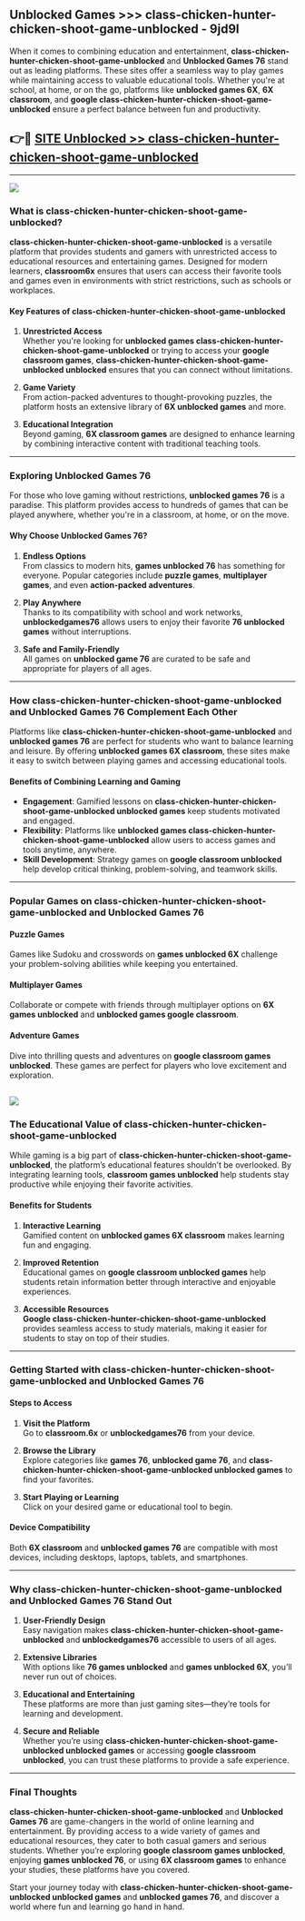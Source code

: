 ## Unblocked Games >>> class-chicken-hunter-chicken-shoot-game-unblocked - 9jd9l 

When it comes to combining education and entertainment, **class-chicken-hunter-chicken-shoot-game-unblocked** and **Unblocked Games 76** stand out as leading platforms. These sites offer a seamless way to play games while maintaining access to valuable educational tools. Whether you're at school, at home, or on the go, platforms like **unblocked games 6X**, **6X classroom**, and **google class-chicken-hunter-chicken-shoot-game-unblocked** ensure a perfect balance between fun and productivity.
## 👉🔴 [SITE Unblocked >> class-chicken-hunter-chicken-shoot-game-unblocked](http://unblockedgames.edu.pl?title=class-chicken-hunter-chicken-shoot-game-unblocked&ref=24J)
---
<a href="http://unblockedgames.edu.pl?title=class-chicken-hunter-chicken-shoot-game-unblocked&ref=24J/"><img src="https://github.com/user-attachments/assets/438f12ca-57a4-47a3-8ead-c64da593a1e5"/></a>
### What is class-chicken-hunter-chicken-shoot-game-unblocked?  

**class-chicken-hunter-chicken-shoot-game-unblocked** is a versatile platform that provides students and gamers with unrestricted access to educational resources and entertaining games. Designed for modern learners, **classroom6x** ensures that users can access their favorite tools and games even in environments with strict restrictions, such as schools or workplaces.  

#### Key Features of class-chicken-hunter-chicken-shoot-game-unblocked  

1. **Unrestricted Access**  
   Whether you're looking for **unblocked games class-chicken-hunter-chicken-shoot-game-unblocked** or trying to access your **google classroom games**, **class-chicken-hunter-chicken-shoot-game-unblocked unblocked** ensures that you can connect without limitations.  

2. **Game Variety**  
   From action-packed adventures to thought-provoking puzzles, the platform hosts an extensive library of **6X unblocked games** and more.  

3. **Educational Integration**  
   Beyond gaming, **6X classroom games** are designed to enhance learning by combining interactive content with traditional teaching tools.  



---

### Exploring Unblocked Games 76  

For those who love gaming without restrictions, **unblocked games 76** is a paradise. This platform provides access to hundreds of games that can be played anywhere, whether you're in a classroom, at home, or on the move.  

#### Why Choose Unblocked Games 76?  

1. **Endless Options**  
   From classics to modern hits, **games unblocked 76** has something for everyone. Popular categories include **puzzle games**, **multiplayer games**, and even **action-packed adventures**.  

2. **Play Anywhere**  
   Thanks to its compatibility with school and work networks, **unblockedgames76** allows users to enjoy their favorite **76 unblocked games** without interruptions.  

3. **Safe and Family-Friendly**  
   All games on **unblocked game 76** are curated to be safe and appropriate for players of all ages.  

---

### How class-chicken-hunter-chicken-shoot-game-unblocked and Unblocked Games 76 Complement Each Other  

Platforms like **class-chicken-hunter-chicken-shoot-game-unblocked** and **unblocked games 76** are perfect for students who want to balance learning and leisure. By offering **unblocked games 6X classroom**, these sites make it easy to switch between playing games and accessing educational tools.  

#### Benefits of Combining Learning and Gaming  

- **Engagement**: Gamified lessons on **class-chicken-hunter-chicken-shoot-game-unblocked unblocked games** keep students motivated and engaged.  
- **Flexibility**: Platforms like **unblocked games class-chicken-hunter-chicken-shoot-game-unblocked** allow users to access games and tools anytime, anywhere.  
- **Skill Development**: Strategy games on **google classroom unblocked** help develop critical thinking, problem-solving, and teamwork skills.  

---

### Popular Games on class-chicken-hunter-chicken-shoot-game-unblocked and Unblocked Games 76  

#### Puzzle Games  

Games like Sudoku and crosswords on **games unblocked 6X** challenge your problem-solving abilities while keeping you entertained.  

#### Multiplayer Games  

Collaborate or compete with friends through multiplayer options on **6X games unblocked** and **unblocked games google classroom**.  

#### Adventure Games  

Dive into thrilling quests and adventures on **google classroom games unblocked**. These games are perfect for players who love excitement and exploration.  

<a href="http://download.freeplayer.one?title=class-chicken-hunter-chicken-shoot-game-unblocked&ref=23D/"><img src="https://github.com/user-attachments/assets/fe0c3e91-c8e1-489c-acf0-e2f614c12fb8"/></a>
---

### The Educational Value of class-chicken-hunter-chicken-shoot-game-unblocked  

While gaming is a big part of **class-chicken-hunter-chicken-shoot-game-unblocked**, the platform’s educational features shouldn’t be overlooked. By integrating learning tools, **classroom games unblocked** help students stay productive while enjoying their favorite activities.  

#### Benefits for Students  

1. **Interactive Learning**  
   Gamified content on **unblocked games 6X classroom** makes learning fun and engaging.  

2. **Improved Retention**  
   Educational games on **google classroom unblocked games** help students retain information better through interactive and enjoyable experiences.  

3. **Accessible Resources**  
   **Google class-chicken-hunter-chicken-shoot-game-unblocked** provides seamless access to study materials, making it easier for students to stay on top of their studies.  

---

### Getting Started with class-chicken-hunter-chicken-shoot-game-unblocked and Unblocked Games 76  

#### Steps to Access  

1. **Visit the Platform**  
   Go to **classroom.6x** or **unblockedgames76** from your device.  

2. **Browse the Library**  
   Explore categories like **games 76**, **unblocked game 76**, and **class-chicken-hunter-chicken-shoot-game-unblocked unblocked games** to find your favorites.  

3. **Start Playing or Learning**  
   Click on your desired game or educational tool to begin.  

#### Device Compatibility  

Both **6X classroom** and **unblocked games 76** are compatible with most devices, including desktops, laptops, tablets, and smartphones.  

---

### Why class-chicken-hunter-chicken-shoot-game-unblocked and Unblocked Games 76 Stand Out  

1. **User-Friendly Design**  
   Easy navigation makes **class-chicken-hunter-chicken-shoot-game-unblocked** and **unblockedgames76** accessible to users of all ages.  

2. **Extensive Libraries**  
   With options like **76 games unblocked** and **games unblocked 6X**, you’ll never run out of choices.  

3. **Educational and Entertaining**  
   These platforms are more than just gaming sites—they’re tools for learning and development.  

4. **Secure and Reliable**  
   Whether you’re using **class-chicken-hunter-chicken-shoot-game-unblocked unblocked games** or accessing **google classroom unblocked**, you can trust these platforms to provide a safe experience.  

---

### Final Thoughts  

**class-chicken-hunter-chicken-shoot-game-unblocked** and **Unblocked Games 76** are game-changers in the world of online learning and entertainment. By providing access to a wide variety of games and educational resources, they cater to both casual gamers and serious students. Whether you’re exploring **google classroom games unblocked**, enjoying **games unblocked 76**, or using **6X classroom games** to enhance your studies, these platforms have you covered.  

Start your journey today with **class-chicken-hunter-chicken-shoot-game-unblocked unblocked games** and **unblocked games 76**, and discover a world where fun and learning go hand in hand.  